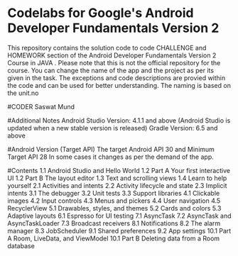 # Codelabs for Google's Android Developer Fundamentals Version 2

This repository contains the solution code to code CHALLENGE and HOMEWORK section of the Android Developer Fundamentals Version 2 Course in JAVA .
Please note that this is not the official repository for the course.
You can change the name of the app and the project as per its given in the task.
The exceptions and code descriptions are provied within the code and can be used for better understanding.
The naming is based on the unit.no


#CODER
Saswat Mund

#Additional Notes
Android Studio Version: 4.1.1 and above (Android Studio is updated when a new stable version is released)
Gradle Version: 6.5 and above

#Android Version (Target API)
The target Android API 30  and Minimum Target API 28
In some cases it changes as per the demand of the app.

#Contents
1.1 Android Studio and Hello World
1.2 Part A Your first interactive UI
1.2 Part B The layout editor
1.3 Text and scrolling views
1.4 Learn to help yourself
2.1 Activities and intents
2.2 Activity lifecycle and state
2.3 Implicit intents
3.1 The debugger
3.2 Unit tests
3.3 Support libraries
4.1 Clickable images
4.2 Input controls
4.3 Menus and pickers
4.4 User navigation
4.5 RecyclerView
5.1 Drawables, styles, and themes
5.2 Cards and colors
5.3 Adaptive layouts
6.1 Espresso for UI testing
7.1 AsyncTask
7.2 AsyncTask and AsyncTaskLoader
7.3 Broadcast receivers
8.1 Notifications
8.2 The alarm manager
8.3 JobScheduler
9.1 Shared preferences
9.2 App settings
10.1 Part A Room, LiveData, and ViewModel
10.1 Part B Deleting data from a Room database